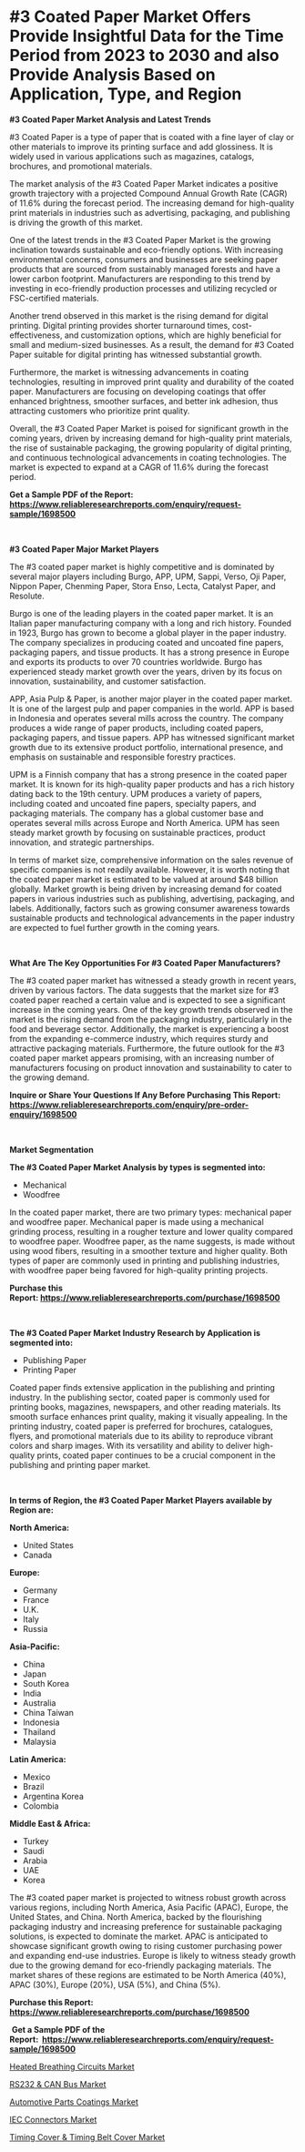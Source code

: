 <p><h1>#3 Coated Paper Market Offers Provide Insightful Data for the Time Period from 2023 to 2030 and also Provide Analysis Based on Application, Type, and Region</h1></p><p><strong>#3 Coated Paper Market Analysis and Latest Trends</strong></p>
<p><p>#3 Coated Paper is a type of paper that is coated with a fine layer of clay or other materials to improve its printing surface and add glossiness. It is widely used in various applications such as magazines, catalogs, brochures, and promotional materials.</p><p>The market analysis of the #3 Coated Paper Market indicates a positive growth trajectory with a projected Compound Annual Growth Rate (CAGR) of 11.6% during the forecast period. The increasing demand for high-quality print materials in industries such as advertising, packaging, and publishing is driving the growth of this market.</p><p>One of the latest trends in the #3 Coated Paper Market is the growing inclination towards sustainable and eco-friendly options. With increasing environmental concerns, consumers and businesses are seeking paper products that are sourced from sustainably managed forests and have a lower carbon footprint. Manufacturers are responding to this trend by investing in eco-friendly production processes and utilizing recycled or FSC-certified materials.</p><p>Another trend observed in this market is the rising demand for digital printing. Digital printing provides shorter turnaround times, cost-effectiveness, and customization options, which are highly beneficial for small and medium-sized businesses. As a result, the demand for #3 Coated Paper suitable for digital printing has witnessed substantial growth.</p><p>Furthermore, the market is witnessing advancements in coating technologies, resulting in improved print quality and durability of the coated paper. Manufacturers are focusing on developing coatings that offer enhanced brightness, smoother surfaces, and better ink adhesion, thus attracting customers who prioritize print quality.</p><p>Overall, the #3 Coated Paper Market is poised for significant growth in the coming years, driven by increasing demand for high-quality print materials, the rise of sustainable packaging, the growing popularity of digital printing, and continuous technological advancements in coating technologies. The market is expected to expand at a CAGR of 11.6% during the forecast period.</p></p>
<p><strong>Get a Sample PDF of the Report:&nbsp; <a href="https://www.reliableresearchreports.com/enquiry/request-sample/1698500">https://www.reliableresearchreports.com/enquiry/request-sample/1698500</a></strong></p>
<p>&nbsp;</p>
<p><strong>#3 Coated Paper Major Market Players</strong></p>
<p><p>The #3 coated paper market is highly competitive and is dominated by several major players including Burgo, APP, UPM, Sappi, Verso, Oji Paper, Nippon Paper, Chenming Paper, Stora Enso, Lecta, Catalyst Paper, and Resolute. </p><p>Burgo is one of the leading players in the coated paper market. It is an Italian paper manufacturing company with a long and rich history. Founded in 1923, Burgo has grown to become a global player in the paper industry. The company specializes in producing coated and uncoated fine papers, packaging papers, and tissue products. It has a strong presence in Europe and exports its products to over 70 countries worldwide. Burgo has experienced steady market growth over the years, driven by its focus on innovation, sustainability, and customer satisfaction.</p><p>APP, Asia Pulp & Paper, is another major player in the coated paper market. It is one of the largest pulp and paper companies in the world. APP is based in Indonesia and operates several mills across the country. The company produces a wide range of paper products, including coated papers, packaging papers, and tissue papers. APP has witnessed significant market growth due to its extensive product portfolio, international presence, and emphasis on sustainable and responsible forestry practices.</p><p>UPM is a Finnish company that has a strong presence in the coated paper market. It is known for its high-quality paper products and has a rich history dating back to the 19th century. UPM produces a variety of papers, including coated and uncoated fine papers, specialty papers, and packaging materials. The company has a global customer base and operates several mills across Europe and North America. UPM has seen steady market growth by focusing on sustainable practices, product innovation, and strategic partnerships.</p><p>In terms of market size, comprehensive information on the sales revenue of specific companies is not readily available. However, it is worth noting that the coated paper market is estimated to be valued at around $48 billion globally. Market growth is being driven by increasing demand for coated papers in various industries such as publishing, advertising, packaging, and labels. Additionally, factors such as growing consumer awareness towards sustainable products and technological advancements in the paper industry are expected to fuel further growth in the coming years.</p></p>
<p>&nbsp;</p>
<p><strong>What Are The Key Opportunities For #3 Coated Paper Manufacturers?</strong></p>
<p><p>The #3 coated paper market has witnessed a steady growth in recent years, driven by various factors. The data suggests that the market size for #3 coated paper reached a certain value and is expected to see a significant increase in the coming years. One of the key growth trends observed in the market is the rising demand from the packaging industry, particularly in the food and beverage sector. Additionally, the market is experiencing a boost from the expanding e-commerce industry, which requires sturdy and attractive packaging materials. Furthermore, the future outlook for the #3 coated paper market appears promising, with an increasing number of manufacturers focusing on product innovation and sustainability to cater to the growing demand.</p></p>
<p><strong>Inquire or Share Your Questions If Any Before Purchasing This Report: <a href="https://www.reliableresearchreports.com/enquiry/pre-order-enquiry/1698500">https://www.reliableresearchreports.com/enquiry/pre-order-enquiry/1698500</a></strong></p>
<p>&nbsp;</p>
<p><strong>Market Segmentation</strong></p>
<p><strong>The #3 Coated Paper Market Analysis by types is segmented into:</strong></p>
<p><ul><li>Mechanical</li><li>Woodfree</li></ul></p>
<p><p>In the coated paper market, there are two primary types: mechanical paper and woodfree paper. Mechanical paper is made using a mechanical grinding process, resulting in a rougher texture and lower quality compared to woodfree paper. Woodfree paper, as the name suggests, is made without using wood fibers, resulting in a smoother texture and higher quality. Both types of paper are commonly used in printing and publishing industries, with woodfree paper being favored for high-quality printing projects.</p></p>
<p><strong>Purchase this Report:&nbsp;<a href="https://www.reliableresearchreports.com/purchase/1698500">https://www.reliableresearchreports.com/purchase/1698500</a></strong></p>
<p>&nbsp;</p>
<p><strong>The #3 Coated Paper Market Industry Research by Application is segmented into:</strong></p>
<p><ul><li>Publishing Paper</li><li>Printing Paper</li></ul></p>
<p><p>Coated paper finds extensive application in the publishing and printing industry. In the publishing sector, coated paper is commonly used for printing books, magazines, newspapers, and other reading materials. Its smooth surface enhances print quality, making it visually appealing. In the printing industry, coated paper is preferred for brochures, catalogues, flyers, and promotional materials due to its ability to reproduce vibrant colors and sharp images. With its versatility and ability to deliver high-quality prints, coated paper continues to be a crucial component in the publishing and printing paper market.</p></p>
<p>&nbsp;</p>
<p><strong>In terms of Region, the #3 Coated Paper Market Players available by Region are:</strong></p>
<p>
    <p> <strong> North America: </strong>
        <ul>
            <li>United States</li>
            <li>Canada</li>
        </ul>
        </p> 
    <p> <strong> Europe: </strong>
        <ul>
            <li>Germany</li>
            <li>France</li>
            <li>U.K.</li>
            <li>Italy</li>
            <li>Russia</li>
        </ul>
        </p> 
    <p> <strong> Asia-Pacific: </strong>
        <ul>
            <li>China</li>
            <li>Japan</li>
            <li>South Korea</li>
            <li>India</li>
            <li>Australia</li>
            <li>China Taiwan</li>
            <li>Indonesia</li>
            <li>Thailand</li>
            <li>Malaysia</li>
        </ul>
        </p> 
    <p> <strong> Latin America: </strong>
        <ul>
            <li>Mexico</li>
            <li>Brazil</li>
            <li>Argentina Korea</li>
            <li>Colombia</li>
        </ul>
        </p> 
    <p> <strong> Middle East & Africa: </strong>
        <ul>
            <li>Turkey</li>
            <li>Saudi</li>
            <li>Arabia</li>
            <li>UAE</li>
            <li>Korea</li>
        </ul>
    </p>
    </p>
<p><p>The #3 coated paper market is projected to witness robust growth across various regions, including North America, Asia Pacific (APAC), Europe, the United States, and China. North America, backed by the flourishing packaging industry and increasing preference for sustainable packaging solutions, is expected to dominate the market. APAC is anticipated to showcase significant growth owing to rising customer purchasing power and expanding end-use industries. Europe is likely to witness steady growth due to the growing demand for eco-friendly packaging materials. The market shares of these regions are estimated to be North America (40%), APAC (30%), Europe (20%), USA (5%), and China (5%).</p></p>
<p><strong>Purchase this Report: <a href="https://www.reliableresearchreports.com/purchase/1698500">https://www.reliableresearchreports.com/purchase/1698500</a></strong></p>
<p>&nbsp;<strong>Get a Sample PDF of the Report:&nbsp;&nbsp;<a href="https://www.reliableresearchreports.com/enquiry/request-sample/1698500">https://www.reliableresearchreports.com/enquiry/request-sample/1698500</a></strong></p>
<p><strong></strong></p>
<p><p><a href="https://medium.com/@mayrussel1912/heated-breathing-circuits-market-competitive-analysis-market-trends-and-forecast-to-2030-1c342818a593">Heated Breathing Circuits Market</a></p><p><a href="https://www.linkedin.com/pulse/rs232-amp-can-bus-market-insights-players-forecast-till-2030-pvysf/">RS232 & CAN Bus Market</a></p><p><a href="https://medium.com/@fredyconn/automotive-parts-coatings-market-competitive-analysis-market-trends-and-forecast-to-2030-93b42687eda2">Automotive Parts Coatings Market</a></p><p><a href="https://github.com/merzlyukov93/Market-Research-Report-List-1/blob/main/iec-connectors-market.md">IEC Connectors Market</a></p><p><a href="https://www.linkedin.com/pulse/timing-cover-amp-belt-market-size-2023-2030-global-shobf/">Timing Cover & Timing Belt Cover Market</a></p></p>